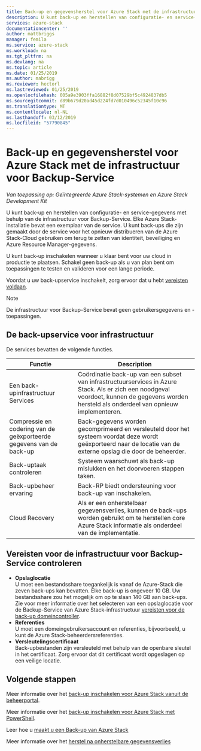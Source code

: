 ```yaml
---
title: Back-up en gegevensherstel voor Azure Stack met de infrastructuur voor Backup-Service | Microsoft Docs
description: U kunt back-up en herstellen van configuratie- en service-gegevens met behulp van de infrastructuur voor Backup-Service.
services: azure-stack
documentationcenter: ''
author: mattbriggs
manager: femila
ms.service: azure-stack
ms.workload: na
ms.tgt_pltfrm: na
ms.devlang: na
ms.topic: article
ms.date: 01/25/2019
ms.author: mabrigg
ms.reviewer: hectorl
ms.lastreviewed: 01/25/2019
ms.openlocfilehash: 005a9e3903ffa16882f8d07529bf5c4924837db5
ms.sourcegitcommit: d89b679d20ad45d224fd7d010496c52345f10c96
ms.translationtype: MT
ms.contentlocale: nl-NL
ms.lasthandoff: 03/12/2019
ms.locfileid: "57790845"
---
```

# <a name="backup-and-data-recovery-for-azure-stack-with-the-infrastructure-backup-service"></a>Back-up en gegevensherstel voor Azure Stack met de infrastructuur voor Backup-Service

*Van toepassing op: Geïntegreerde Azure Stack-systemen en Azure Stack Development Kit*

U kunt back-up en herstellen van configuratie- en service-gegevens met behulp van de infrastructuur voor Backup-Service. Elke Azure Stack-installatie bevat een exemplaar van de service. U kunt back-ups die zijn gemaakt door de service voor het opnieuw distribueren van de Azure Stack-Cloud gebruiken om terug te zetten van identiteit, beveiliging en Azure Resource Manager-gegevens.

U kunt back-up inschakelen wanneer u klaar bent voor uw cloud in productie te plaatsen. Schakel geen back-up als u van plan bent om toepassingen te testen en valideren voor een lange periode.

Voordat u uw back-upservice inschakelt, zorg ervoor dat u hebt [vereisten voldaan](#verify-requirements-for-the-infrastructure-backup-service).

> [!Note]  
> De infrastructuur voor Backup-Service bevat geen gebruikersgegevens en -toepassingen. <!-- See the following articles for instructions on backing up and restore [App Services](https://aka.ms/azure-stack-app-service), [SQL](https://aka.ms/azure-stack-ms-sql), and [MySQL](https://aka.ms/azure-stack-mysql) resource providers and associated user data. -->

## <a name="the-infrastructure-backup-service"></a>De back-upservice voor infrastructuur

De services bevatten de volgende functies.

| Functie                                            | Description                                                                                                                                                |
|----------------------------------------------------|------------------------------------------------------------------------------------------------------------------------------------------------------------|
| Een back-upinfrastructuur Services                     | Coördinatie back-up van een subset van infrastructuurservices in Azure Stack. Als er zich een noodgeval voordoet, kunnen de gegevens worden hersteld als onderdeel van opnieuw implementeren. |
| Compressie en codering van de geëxporteerde gegevens van de back-up | Back-gegevens worden gecomprimeerd en versleuteld door het systeem voordat deze wordt geëxporteerd naar de locatie van de externe opslag die door de beheerder.                |
| Back-uptaak controleren                              | Systeem waarschuwt als back-up mislukken en het doorvoeren stappen taken.                                                                                                |
| Back-upbeheer ervaring                       | Back-RP biedt ondersteuning voor back-up van inschakelen.                                                                                                                         |
| Cloud Recovery                                     | Als er een onherstelbaar gegevensverlies, kunnen de back-ups worden gebruikt om te herstellen core Azure Stack informatie als onderdeel van de implementatie.                                 |

## <a name="verify-requirements-for-the-infrastructure-backup-service"></a>Vereisten voor de infrastructuur voor Backup-Service controleren

- **Opslaglocatie**  
  U moet een bestandsshare toegankelijk is vanaf de Azure-Stack die zeven back-ups kan bevatten. Elke back-up is ongeveer 10 GB. Uw bestandsshare zou het mogelijk om op te slaan 140 GB aan back-ups. Zie voor meer informatie over het selecteren van een opslaglocatie voor de Backup-Service van Azure Stack-infrastructuur [vereisten voor de back-up domeincontroller](azure-stack-backup-reference.md#backup-controller-requirements).
- **Referenties**  
  U moet een domeingebruikersaccount en referenties, bijvoorbeeld, u kunt de Azure Stack-beheerdersreferenties.
- **Versleutelingscertificaat**  
  Back-upbestanden zijn versleuteld met behulp van de openbare sleutel in het certificaat. Zorg ervoor dat dit certificaat wordt opgeslagen op een veilige locatie. 


## <a name="next-steps"></a>Volgende stappen

Meer informatie over het [back-up inschakelen voor Azure Stack vanuit de beheerportal](azure-stack-backup-enable-backup-console.md).

Meer informatie over het [back-up inschakelen voor Azure Stack met PowerShell](azure-stack-backup-enable-backup-powershell.md).

Leer hoe u [maakt u een Back-up van Azure Stack](azure-stack-backup-back-up-azure-stack.md )

Meer informatie over het [herstel na onherstelbare gegevensverlies](azure-stack-backup-recover-data.md)
